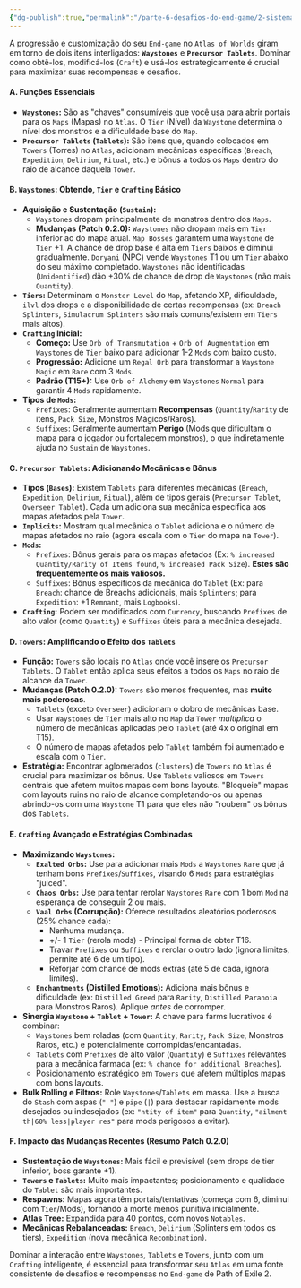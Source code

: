 ```yaml
---
{"dg-publish":true,"permalink":"/parte-6-desafios-do-end-game/2-sistema-de-waystones-e-tablets/"}
---
```


A progressão e customização do seu `End-game` no `Atlas of Worlds` giram em torno de dois itens interligados: **`Waystones`** e **`Precursor Tablets`**. Dominar como obtê-los, modificá-los (`Craft`) e usá-los estrategicamente é crucial para maximizar suas recompensas e desafios.

#### A. Funções Essenciais

*   **`Waystones`:** São as "chaves" consumíveis que você usa para abrir portais para os `Maps` (Mapas) no `Atlas`. O `Tier` (Nível) da `Waystone` determina o nível dos monstros e a dificuldade base do `Map`.
*   **`Precursor Tablets` (`Tablets`):** São itens que, quando colocados em `Towers` (Torres) no `Atlas`, adicionam mecânicas específicas (`Breach`, `Expedition`, `Delirium`, `Ritual`, etc.) e bônus a todos os `Maps` dentro do raio de alcance daquela `Tower`.

#### B. `Waystones`: Obtendo, `Tier` e `Crafting` Básico

*   **Aquisição e Sustentação (`Sustain`):**
    *   `Waystones` dropam principalmente de monstros dentro dos `Maps`.
    *   **Mudanças (Patch 0.2.0):** `Waystones` não dropam mais em `Tier` inferior ao do mapa atual. `Map Bosses` garantem uma `Waystone` de `Tier` +1. A chance de drop base é alta em `Tiers` baixos e diminui gradualmente. `Doryani` (NPC) vende `Waystones` T1 ou um `Tier` abaixo do seu máximo completado. `Waystones` não identificadas (`Unidentified`) dão +30% de chance de drop de `Waystones` (não mais `Quantity`).
*   **`Tiers`:** Determinam o `Monster Level` do `Map`, afetando XP, dificuldade, `ilvl` dos drops e a disponibilidade de certas recompensas (ex: `Breach Splinters`, `Simulacrum Splinters` são mais comuns/existem em `Tiers` mais altos).
*   **`Crafting` Inicial:**
    *   **Começo:** Use `Orb of Transmutation` + `Orb of Augmentation` em `Waystones` de `Tier` baixo para adicionar 1-2 `Mods` com baixo custo.
    *   **Progressão:** Adicione um `Regal Orb` para transformar a `Waystone` `Magic` em `Rare` com 3 `Mods`.
    *   **Padrão (T15+):** Use `Orb of Alchemy` em `Waystones` `Normal` para garantir 4 `Mods` rapidamente.
*   **Tipos de `Mods`:**
    *   `Prefixes`: Geralmente aumentam **Recompensas** (`Quantity`/`Rarity` de itens, `Pack Size`, Monstros Mágicos/Raros).
    *   `Suffixes`: Geralmente aumentam **Perigo** (Mods que dificultam o mapa para o jogador ou fortalecem monstros), o que indiretamente ajuda no `Sustain` de `Waystones`.

#### C. `Precursor Tablets`: Adicionando Mecânicas e Bônus

*   **Tipos (`Bases`):** Existem `Tablets` para diferentes mecânicas (`Breach`, `Expedition`, `Delirium`, `Ritual`), além de tipos gerais (`Precursor Tablet`, `Overseer Tablet`). Cada um adiciona sua mecânica específica aos mapas afetados pela `Tower`.
*   **`Implicits`:** Mostram qual mecânica o `Tablet` adiciona e o número de mapas afetados no raio (agora escala com o `Tier` do mapa na `Tower`).
*   **`Mods`:**
    *   `Prefixes`: Bônus gerais para os mapas afetados (Ex: `% increased Quantity/Rarity of Items found`, `% increased Pack Size`). **Estes são frequentemente os mais valiosos.**
    *   `Suffixes`: Bônus específicos da mecânica do `Tablet` (Ex: para `Breach`: chance de Breachs adicionais, mais `Splinters`; para `Expedition`: +1 `Remnant`, mais `Logbooks`).
*   **`Crafting`:** Podem ser modificados com `Currency`, buscando `Prefixes` de alto valor (como `Quantity`) e `Suffixes` úteis para a mecânica desejada.

#### D. `Towers`: Amplificando o Efeito dos `Tablets`

*   **Função:** `Towers` são locais no `Atlas` onde você insere os `Precursor Tablets`. O `Tablet` então aplica seus efeitos a todos os `Maps` no raio de alcance da `Tower`.
*   **Mudanças (Patch 0.2.0):** `Towers` são menos frequentes, mas **muito mais poderosas**.
    *   `Tablets` (exceto `Overseer`) adicionam o dobro de mecânicas base.
    *   Usar `Waystones` de `Tier` mais alto no `Map` da `Tower` *multiplica* o número de mecânicas aplicadas pelo `Tablet` (até 4x o original em T15).
    *   O número de mapas afetados pelo `Tablet` também foi aumentado e escala com o `Tier`.
*   **Estratégia:** Encontrar aglomerados (`clusters`) de `Towers` no `Atlas` é crucial para maximizar os bônus. Use `Tablets` valiosos em `Towers` centrais que afetem muitos mapas com bons layouts. "Bloqueie" mapas com layouts ruins no raio de alcance completando-os ou apenas abrindo-os com uma `Waystone` T1 para que eles não "roubem" os bônus dos `Tablets`.

#### E. `Crafting` Avançado e Estratégias Combinadas

*   **Maximizando `Waystones`:**
    *   **`Exalted Orbs`:** Use para adicionar mais `Mods` a `Waystones` `Rare` que já tenham bons `Prefixes`/`Suffixes`, visando 6 `Mods` para estratégias "juiced".
    *   **`Chaos Orbs`:** Use para tentar rerolar `Waystones` `Rare` com 1 bom `Mod` na esperança de conseguir 2 ou mais.
    *   **`Vaal Orbs` (Corrupção):** Oferece resultados aleatórios poderosos (25% chance cada):
        *   Nenhuma mudança.
        *   +/- 1 `Tier` (rerola mods) - Principal forma de obter T16.
        *   Travar `Prefixes` ou `Suffixes` e rerolar o outro lado (ignora limites, permite até 6 de um tipo).
        *   Reforjar com chance de mods extras (até 5 de cada, ignora limites).
    *   **`Enchantments` (Distilled Emotions):** Adiciona mais bônus e dificuldade (ex: `Distilled Greed` para `Rarity`, `Distilled Paranoia` para Monstros Raros). Aplique *antes* de corromper.
*   **Sinergia `Waystone` + `Tablet` + `Tower`:** A chave para farms lucrativos é combinar:
    *   `Waystones` bem roladas (com `Quantity`, `Rarity`, `Pack Size`, Monstros Raros, etc.) e potencialmente corrompidas/encantadas.
    *   `Tablets` com `Prefixes` de alto valor (`Quantity`) e `Suffixes` relevantes para a mecânica farmada (ex: `% chance for additional Breaches`).
    *   Posicionamento estratégico em `Towers` que afetem múltiplos mapas com bons layouts.
*   **Bulk Rolling e Filtros:** Role `Waystones`/`Tablets` em massa. Use a busca do `Stash` com aspas (`" "`) e `pipe` (`|`) para destacar rapidamente mods desejados ou indesejados (ex: `"ntity of item"` para `Quantity`, `"ailment th|60% less|player res"` para mods perigosos a evitar).

#### F. Impacto das Mudanças Recentes (Resumo Patch 0.2.0)

*   **Sustentação de `Waystones`:** Mais fácil e previsível (sem drops de tier inferior, boss garante +1).
*   **`Towers` e `Tablets`:** Muito mais impactantes; posicionamento e qualidade do `Tablet` são mais importantes.
*   **Respawns:** Mapas agora têm portais/tentativas (começa com 6, diminui com `Tier`/Mods), tornando a morte menos punitiva inicialmente.
*   **Atlas Tree:** Expandida para 40 pontos, com novos `Notables`.
*   **Mecânicas Rebalanceadas:** `Breach`, `Delirium` (Splinters em todos os tiers), `Expedition` (nova mecânica `Recombination`).

Dominar a interação entre `Waystones`, `Tablets` e `Towers`, junto com um `Crafting` inteligente, é essencial para transformar seu `Atlas` em uma fonte consistente de desafios e recompensas no `End-game` de Path of Exile 2.